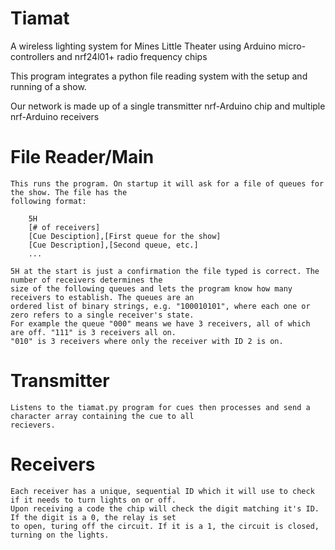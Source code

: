 # Tiamat
A wireless lighting system for Mines Little Theater using Arduino micro-controllers and nrf24l01+ radio frequency chips

This program integrates a python file reading system with the setup and running of a show.

Our network is made up of a single transmitter nrf-Arduino chip and multiple nrf-Arduino receivers

# File Reader/Main
    This runs the program. On startup it will ask for a file of queues for the show. The file has the
    following format:

        5H
        [# of receivers]
        [Cue Desciption],[First queue for the show]
        [Cue Description],[Second queue, etc.]
        ...

    5H at the start is just a confirmation the file typed is correct. The number of receivers determines the
    size of the following queues and lets the program know how many receivers to establish. The queues are an
    ordered list of binary strings, e.g. "100010101", where each one or zero refers to a single receiver's state.
    For example the queue "000" means we have 3 receivers, all of which are off. "111" is 3 receivers all on.
    "010" is 3 receivers where only the receiver with ID 2 is on.

# Transmitter
    Listens to the tiamat.py program for cues then processes and send a character array containing the cue to all
    recievers.

# Receivers
    Each receiver has a unique, sequential ID which it will use to check if it needs to turn lights on or off.
    Upon receiving a code the chip will check the digit matching it's ID. If the digit is a 0, the relay is set
    to open, turing off the circuit. If it is a 1, the circuit is closed, turning on the lights.
